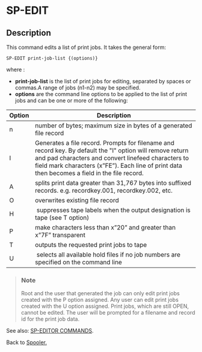 # SP-EDIT

<PageHeader />

## Description

This command edits a list of print jobs. It takes the general form:

```
SP-EDIT print-job-list {(options)}
```

where :

- **print-job-list** is the list of print jobs for editing, separated by spaces or commas.A range of jobs (n1-n2) may be specified.
- **options** are the command line options to be applied to the list of print jobs and can be one or more of the following:

| Option | Description |
| --- | --- |
| n | number of bytes; maximum size in bytes of a generated file record |
| I | Generates a file record. Prompts for filename and record key. By default the "I" option will remove return and pad characters and convert linefeed characters to field mark characters (x”FE”). Each line of print data then becomes a field in the file record. |
| A | splits print data greater than 31,767 bytes into suffixed records. e.g. recordkey.001, recordkey.002, etc. |
| O | overwrites existing file record |
| H |  suppresses tape labels when the output designation is tape (see T option) |
| P | make characters less than x”20” and greater than x”7F” transparent |
| T | outputs the requested print jobs to tape |
| U |  selects all available hold files if no job numbers are specified on the command line |

> ### Note
>
> Root and the user that generated the job can only edit print jobs created with the P option assigned. Any user can edit print jobs created with the U option assigned. Print jobs, which are still OPEN, cannot be edited. The user will be prompted for a filename and record id for the print job data.

See also: [SP-EDITOR COMMANDS](./../sp-editor-commands).

Back to [Spooler.](./../jbase-spooler)

  
<PageFooter />
